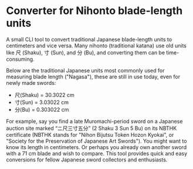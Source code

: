 # Converter for Nihonto blade-length units

A small CLI tool to convert traditional Japanese blade-length units to centimeters and vice versa. 
Many nihonto (traditional katana) use old units like 尺 (Shaku), 寸 (Sun), and 分 (Bu), and converting them can be time-consuming.

Below are the traditional Japanese units most commonly used for measuring blade length ("Nagasa"), these are still in use today, even for newly made swords:

- 尺(Shaku) = 30.3022 cm
- 寸(Sun) = 3.03022 cm
- 分(Bu) = 0.303022 cm 

For example, say you find a late Muromachi-period sword on a Japanese auction site marked “ニ尺三寸五分” (2 Shaku 3 Sun 5 Bu) on its NBTHK certificate (NBTHK stands for "Nihon Bijutsu Token Hozon Kyokai", or "Society for the Preservation of Japanese Art Swords"). You might want to know its length in centimeters. Or perhaps you already own another sword with a 71 cm blade and wish to compare. This tool provides quick and easy conversions for fellow Japanese sword collectors and enthusiasts.
